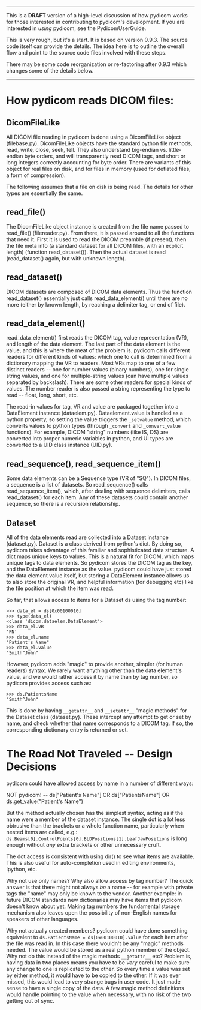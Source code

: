 
---

This is a **DRAFT** version of a high-level discussion of how pydicom works for those interested in contributing to pydicom's development. If you are interested in _using_ pydicom, see the PydicomUserGuide.

This is very rough, but it's a start. It is based on version 0.9.3. The source code itself can provide the details. The idea here is to outline the overall flow and point to the source code files involved with these steps.

There may be some code reorganization or re-factoring after 0.9.3 which changes some of the details below.

---


# How pydicom reads DICOM files: #

## DicomFileLike ##
All DICOM file reading in pydicom is done using a DicomFileLike object (filebase.py).  DicomFileLike objects have the standard python file methods, read, write, close, seek, tell. They also understand big-endian vs. little-endian byte orders, and will transparently read DICOM tags, and short or long integers correctly accounting for byte order. There are variants of this object for real files on disk, and for files in memory (used for deflated files, a form of compression).

The following assumes that a file on disk is being read. The details for other types are essentially the same.

## read\_file() ##
The DicomFileLike object instance is created from the file name passed to read\_file() (filereader.py). From there,  it is passed around to all the functions that need it. First it is used to read the DICOM preamble (if present), then the file meta info (a standard dataset for all DICOM files, with an explicit length) (function read\_dataset()). Then the actual dataset is read (read\_dataset() again, but with unknown length).

## read\_dataset() ##
DICOM datasets are composed of DICOM data elements. Thus the function read\_dataset() essentially just calls read\_data\_element() until there are no more (either by known length, by reaching a delimiter tag, or end of file).

## read\_data\_element() ##
read\_data\_element() first reads the DICOM tag, value representation (VR), and length of the data element. The last part of the data element is the value, and this is where the meat of the problem is. pydicom calls different readers for different kinds of values: which one to call is determined from a dictionary mapping the VR to readers. Most VRs map to one of a few distinct readers -- one for number values (binary numbers), one for single string values, and one for multiple-string values (can have multiple values separated by backslash). There are some other readers for special kinds of values. The number reader is also passed a string representing the type to read -- float, long, short, etc.

The read-in values for tag, VR and value are packaged together into a DataElement instance (dataelem.py). Dataelement.value is handled as a python property, so setting the value triggers the `_setvalue` method, which converts values to python types (through `_convert` and `_convert_value` functions). For example, DICOM  "string" numbers (like IS, DS) are converted into proper numeric variables in python, and UI types are converted to a UID class instance (UID.py).

## read\_sequence(), read\_sequence\_item() ##
Some data elements can be a Sequence type (VR of "SQ"). In DICOM files, a sequence is a list of datasets. So read\_sequence() calls read\_sequence\_item(), which, after dealing with sequence delimiters, calls read\_dataset() for each item. Any of these datasets could contain another sequence, so there is a recursion relationship.

## Dataset ##
All of the data elements read are collected into a Dataset instance (dataset.py). Dataset is a class derived from python's dict. By doing so, pydicom takes advantage of this familiar and sophisticated data structure. A dict maps unique keys to values. This is a natural fit for DICOM, which maps unique tags to data elements. So pydicom stores the DICOM tag as the key, and the DataElement instance as the value. pydicom could have just stored the data element value itself, but storing a DataElement instance allows us to also store the original VR, and helpful information (for debugging etc) like the file position at which the item was read.

So far, that allows access to items for a Dataset ds using the tag number:
```
>>> data_el = ds[0x00100010]
>>> type(data_el)
<class 'dicom.dataelem.DataElement'>
>>> data_el.VR
'PN'
>>> data_el.name
"Patient's Name"
>>> data_el.value
"Smith^John"
```

However, pydicom adds "magic" to provide another, simpler (for human readers) syntax. We rarely want anything other than the data element's value, and we would rather access it by name than by tag number, so pydicom provides access such as:
```
>>> ds.PatientsName
"Smith^John"
```

This is done by having `__getattr__` and `__setattr__` "magic methods" for the Dataset class (dataset.py). These intercept any attempt to get or set by name, and check whether that name corresponds to a DICOM tag. If so, the corresponding dictionary entry is returned or set.

# The Road Not Traveled -- Design Decisions #

pydicom could have allowed access by name in a number of different ways:

NOT pydicom! --    ds["Patient's Name"]   OR   ds["PatientsName"]  OR ds.get\_value("Patient's Name")

But the method actually chosen has the simplest syntax, acting as if the name were a member of the dataset instance. The single dot is a lot less obtrusive than the brackets or a whole function name, particularly when nested items are called, e.g.: `ds.Beams[0].ControlPoints[0].BLDPositions[1].LeafJawPositions` is long enough without _any_ extra brackets or other unnecessary cruft.

The dot access is consistent with using dir() to see what items are available. This is also useful for auto-completion used in editing environments, Ipython, etc.

Why not use only names? Why also allow access by tag number? The quick answer is that there might not always _be_ a name -- for example with private tags the "name" may only be known to the vendor. Another example: in future DICOM standards new dictionaries may have items that pydicom doesn't know about yet. Making tag numbers the fundamental storage mechanism also leaves open the possibility of non-English names for speakers of other languages.

Why not actually created members? pydicom could have done something equivalent to `ds.PatientsName = ds[0x00100010].value` for each item after the file was read in. In this case there wouldn't be any "magic" methods needed. The value would be stored as a real python member of the object. Why not do this instead of the magic methods `__getattr__` etc? Problem is, having data in two places means you have to be _very_ careful to make sure any change to one is replicated to the other. So every time a value was set by either method, it would have to be copied to the other. If it was ever missed, this would lead to very strange bugs in user code. It just made sense to have a single copy of the data. A few magic method definitions would handle pointing to the value when necessary, with no risk of the two getting out of sync.